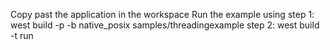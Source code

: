 Copy past the application in the workspace
Run the example using 
step 1: west build -p -b native_posix samples/threadingexample
step 2: west build -t run



